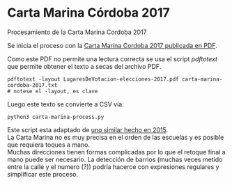 # Carta Marina Córdoba 2017

Procesamiento de la Carta Marina Cordoba 2017

Se inicia el proceso con la [Carta Marina Cordoba 2017 publicada en PDF](LugaresDeVotacion-elecciones-2017.pdf).  

Como este PDF no permite una lectura correcta se usa el script _pdftotext_ que permite obtener el texto a secas del archivo PDF.  

```
pdftotext -layout LugaresDeVotacion-elecciones-2017.pdf carta-marina-cordoba-2017.txt
# notese el -layout, es clave
```
Luego este texto se convierte a CSV vía:  

```
python3 carta-marina-process.py
```
Este script esta adaptado de [uno similar hecho en 2015](https://github.com/OpenDataCordoba/elecciones2015/blob/master/resources/carta-marina/CartaMarinaProcess.py).  
La Carta Marina no es muy precisa en el orden de las escuelas y es posible que requiera toques a mano.  
Muchas direcciones tienen formas complicadas por lo que el retoque final a mano puede ser necesario. La detección de barrios (muchas veces metido entre la calle y el numero (?)) podría hacerce con expresiones regulares y simplificar este proceso.  
  
